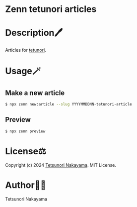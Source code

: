# Zenn tetunori articles

# Description🖊️
Articles for [tetunori](https://zenn.dev/tetunori).

# Usage🪄
## Make a new article
```bash
$ npx zenn new:article --slug YYYYMMDDNN-tetunori-article
```

## Preview
```bash
$ npx zenn preview
```

# License⚖️
Copyright (c) 2024 [Tetsunori Nakayama](https://github.com/tetunori). MIT License.

# Author🧙‍♂️
Tetsunori Nakayama
